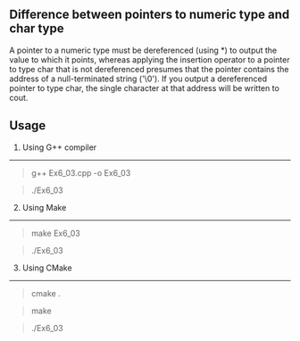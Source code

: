 Difference between pointers to numeric type and char type 
------------------------------------------------------

A pointer to a numeric type must be dereferenced (using *) to output the value to which it points, whereas applying the insertion operator to a pointer to type char that is not dereferenced presumes that the pointer contains the address
of a null-terminated string ('\0'). If you output a dereferenced pointer to type char, the single character at that
address will be written to cout. 

Usage
-----

1. Using G++ compiler
------------------

> g++ Ex6_03.cpp -o Ex6_03

> ./Ex6_03

2. Using Make
--------------

> make Ex6_03

> ./Ex6_03

3. Using CMake
---------------

> cmake .

> make

> ./Ex6_03
